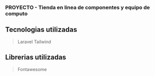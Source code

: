 ### PROYECTO - Tienda en linea de componentes y equipo de computo

## Tecnologias utilizadas
> Laravel
> Tailwind

## Librerias utilizadas
> Fontawesome